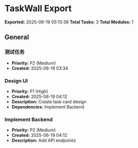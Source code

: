 # TaskWall Export

**Exported:** 2025-06-19 05:13:38
**Total Tasks:** 3
**Total Modules:** 1

## General

### 测试任务
- **Priority:** P2 (Medium)
- **Created:** 2025-06-19 03:34

### Design UI
- **Priority:** P1 (High)
- **Created:** 2025-06-19 04:12
- **Description:**
  Create task card design
- **Dependencies:**
  Implement Backend

### Implement Backend
- **Priority:** P2 (Medium)
- **Created:** 2025-06-19 04:12
- **Description:**
  Add API endpoints
